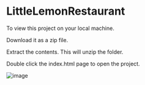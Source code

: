 # LittleLemonRestaurant

To view this project on your local machine.

Download it as a zip file.

Extract the contents. This will unzip the folder.

Double click the index.html page to open the project.

![image](https://user-images.githubusercontent.com/129226735/230900516-929f2151-14f7-46aa-bf28-a4d240c1a370.png)
